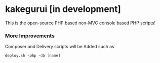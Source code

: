 # kakegurui [in development]

This is the open-source PHP based non-MVC console based PHP scripts!

### More Improvements 

Composer and Delivery scripts will be Added such as 

```
deploy.sh -php -db [name] 
```



